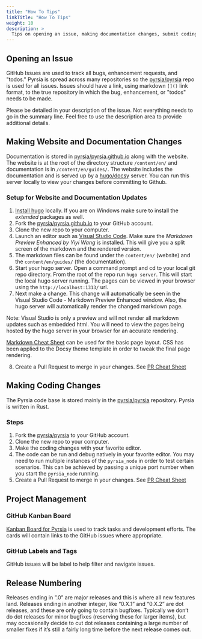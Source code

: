 ```yaml
---
title: "How To Tips"
linkTitle: "How To Tips"
weight: 10
description: >
  Tips on opening an issue, making documentation changes, submit coding changes, create videos, and help in project management.
---
```


## Opening an Issue

GitHub Issues are used to track all bugs, enhancement requests, and "todos."  Pyrsia is spread across many repositories so the [pyrsia/pyrsia](https://github.com/pyrsia/pyrsia) repo is used for all issues.  Issues should have a link, using markdown `[]()` link format, to the true repository in which the bug, enhancement, or "todos" needs to be made.  

Please be detailed in your description of the issue.  Not everything needs to go in the summary line.  Feel free to use the description area to provide additional details.

## Making Website and Documentation Changes

Documentation is stored in [pyrsia/pyrsia.github.io](https://github.com/pyrsia/pyrsia.github.io) along with the website.  The website is at the root of the directory structure `/content/en/` and documentation is in `/content/en/guides/`. The website includes the documentation and is served up by a [hugo/docsy](https://www.docsy.dev/docs/getting-started/) server.  You can run this server locally to view your changes before committing to Github. 

### Setup for Website and Documentation Updates

1. [Install hugo](https://www.docsy.dev/docs/getting-started/) locally.  If you are on Windows make sure to install the *extended* packages as well. 
2. Fork the [pyrsia/pyrsia.github.io](https://github.com/pyrsia/pyrsia.github.io) to your GitHub account.
3. Clone the new repo to your computer.
4. Launch an editor such as [Visual Studio Code](https://code.visualstudio.com/).  Make sure the *Markdown Preview Enhanced by Yiyi Wang* is installed.  This will give you a split screen of the markdown and the rendered version.
5. The markdown files can be found under the `content/en/` (website) and the `content/en/guides/` (the documentation).
6. Start your hugo server.  Open a command prompt and cd to your local git repo directory.  From the root of the repo run `hugo server`.  This will start the local hugo server running.  The pages can be viewed in your browser using the `http://localhost:1313/` url.
7. Next make a change.  This change will automatically be seen in the Visual Studio Code - Markdown Preview Enhanced window.  Also, the hugo server will automatically render the changed markdown page.  

Note: Visual Studio is only a preview and will not render all markdown updates such as embedded html.  You will need to view the pages being hosted by the hugo server in your browser for an accurate rendering.

[Markdown Cheat Sheet](https://www.markdownguide.org/cheat-sheet/) can be used for the basic page layout.  CSS has been applied to the Docsy theme template in order to tweak the final page rendering.  

8. Create a Pull Request to merge in your changes. See [PR Cheat Sheet](/guides/contributorguide/getting-started/pull-request-cheat-sheet/)

## Making Coding Changes

The Pyrsia code base is stored mainly in the [pyrsia/pyrsia](https://github.com/pyrsia/pyrsia) repository.  Pyrsia is written in Rust. 

### Steps

1. Fork the [pyrsia/pyrsia](https://github.com/pyrsia/pyrsia) to your GitHub account.
2. Clone the new repo to your computer.
3. Make the coding changes with your favorite editor.
4. The code can be run and debug natively in your favorite editor.  You may need to run multiple instances of the `pyrsia_node` in order to test certain scenarios.  This can be achieved by passing a unique port number when you start the `pyrsia_node` running.
5. Create a Pull Request to merge in your changes. See [PR Cheat Sheet](/guides/contributorguide/getting-started/pull-request-cheat-sheet/)

## Project Management

### GitHub Kanban Board

[Kanban Board for Pyrsia](https://github.com/orgs/pyrsia/projects/2) is used to track tasks and development efforts.  The cards will contain links to the GitHub issues where appropriate.

### GitHub Labels and Tags

GitHub issues will be label to help filter and navigate issues.

## Release Numbering

Releases ending in ”.0” are major releases and this is where all new features land. Releases ending in another integer, like “0.X.1” and “0.X.2” are dot releases, and these are only going to contain bugfixes. Typically we don’t do dot releases for minor bugfixes (reserving these for larger items), but may occasionally decide to cut dot releases containing a large number of smaller fixes if it’s still a fairly long time before the next release comes out.